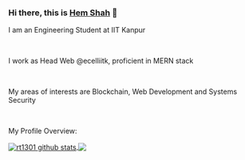 ### Hi there, this is [Hem Shah](https://github.com/hemshah011) 👋

<p>I am an Engineering Student at IIT Kanpur</p>
<br>
<p>I work as Head Web @ecelliitk, proficient in MERN stack</p>
<br>
<p>My areas of interests are Blockchain, Web Development and Systems Security</p>
<br>
<div>
  <p>My Profile Overview: </p>
</div>
<a href="https://github.com/hemshah011">
 <img align="center" src="https://github-readme-stats.vercel.app/api?username=rt1301&show_icons=true&count_private=true&theme=radical" alt="rt1301 github stats"/>
</a>
<a href="https://github.com/hemshah011">
 <img align="center" src="https://github-readme-stats.vercel.app/api/top-langs/?username=rt1301&theme=radical&count_private=true&show_icons=true" />
</a>
